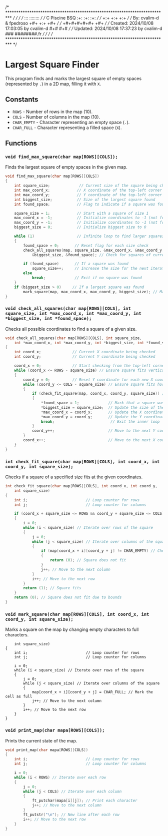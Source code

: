 /* ************************************************************************** */
/*                                                                            */
/*                                                        :::      ::::::::   */
/*   C Piscine BSQ                                      :+:      :+:    :+:   */
/*                                                    +:+ +:+         +:+     */
/*   By: cvalim-d & fpedroso                        +#+  +:+       +#+        */
/*                                                +#+#+#+#+#+   +#+           */
/*   Created: 2024/10/08 17:03:05 by cvalim-d          #+#    #+#             */
/*   Updated: 2024/10/08 17:37:23 by cvalim-d         ###   ########.fr       */
/*                                                                            */
/* ************************************************************************** */


# Largest Square Finder

This program finds and marks the largest square of empty spaces (represented by `.`) in a 2D map, filling it with `X`.

## Constants

- `ROWS` - Number of rows in the map (10).
- `COLS` - Number of columns in the map (10).
- `CHAR_EMPTY` - Character representing an empty space (`.`).
- `CHAR_FULL` - Character representing a filled space (`X`).

## Functions

### `void find_max_square(char map[ROWS][COLS]);`

Finds the largest square of empty spaces in the given map.

```c
void find_max_square(char map[ROWS][COLS])
{
    int square_size;             // Current size of the square being checked
    int max_coord_x;            // X coordinate of the top-left corner of the largest square found
    int max_coord_y;            // Y coordinate of the top-left corner of the largest square found
    int biggest_size;           // Size of the largest square found
    int found_space;            // Flag to indicate if a square was found

    square_size = 1;            // Start with a square of size 1
    max_coord_x = -1;           // Initialize coordinates to -1 (not found)
    max_coord_y = -1;           // Initialize coordinates to -1 (not found)
    biggest_size = 0;           // Initialize biggest size to 0

    while (1)                   // Infinite loop to find larger squares
    {
        found_space = 0;       // Reset flag for each size check
        check_all_squares(map, square_size, &max_coord_x, &max_coord_y,
            &biggest_size, &found_space); // Check for squares of current size

        if (found_space)       // If a square was found
            square_size++;     // Increase the size for the next iteration
        else
            break;             // Exit if no square was found
    }
    if (biggest_size > 0)     // If a largest square was found
        mark_square(map, max_coord_x, max_coord_y, biggest_size); // Mark it on the map
}
```

### `void check_all_squares(char map[ROWS][COLS], int square_size, int *max_coord_x, int *max_coord_y, int *biggest_size, int *found_space);`

Checks all possible coordinates to find a square of a given size.

```c
void check_all_squares(char map[ROWS][COLS], int square_size,
    int *max_coord_x, int *max_coord_y, int *biggest_size, int *found_space)
{
    int coord_x;              // Current X coordinate being checked
    int coord_y;              // Current Y coordinate being checked

    coord_x = 0;              // Start checking from the top-left corner
    while (coord_x <= ROWS - square_size) // Ensure square fits vertically
    {
        coord_y = 0;          // Reset Y coordinate for each new X coordinate
        while (coord_y <= COLS - square_size) // Ensure square fits horizontally
        {
            if (check_fit_square(map, coord_x, coord_y, square_size)) // Check if square fits
            {
                *found_space = 1;             // Mark that a square was found
                *biggest_size = square_size;  // Update the size of the biggest square found
                *max_coord_x = coord_x;       // Update the X coordinate
                *max_coord_y = coord_y;       // Update the Y coordinate
                break;                         // Exit the inner loop
            }
            coord_y++;                        // Move to the next Y coordinate
        }
        coord_x++;                            // Move to the next X coordinate
    }
}
```

### `int check_fit_square(char map[ROWS][COLS], int coord_x, int coord_y, int square_size);`

Checks if a square of a specified size fits at the given coordinates.

```c
int check_fit_square(char map[ROWS][COLS], int coord_x, int coord_y,
    int square_size)
{
    int i;                          // Loop counter for rows
    int j;                          // Loop counter for columns

    if (coord_x + square_size <= ROWS && coord_y + square_size <= COLS) // Check bounds
    {
        i = 0;
        while (i < square_size) // Iterate over rows of the square
        {
            j = 0;
            while (j < square_size) // Iterate over columns of the square
            {
                if (map[coord_x + i][coord_y + j] != CHAR_EMPTY) // Check if cell is empty
                {
                    return (0); // Square does not fit
                }
                j++; // Move to the next column
            }
            i++; // Move to the next row
        }
        return (1); // Square fits
    }
    return (0); // Square does not fit due to bounds
}
```

### `void mark_square(char map[ROWS][COLS], int coord_x, int coord_y, int square_size);`

Marks a square on the map by changing empty characters to full characters.

```void mark_square(char map[ROWS][COLS], int coord_x, int coord_y,
    int square_size)
{
    int i;                          // Loop counter for rows
    int j;                          // Loop counter for columns

    i = 0;
    while (i < square_size) // Iterate over rows of the square
    {
        j = 0;
        while (j < square_size) // Iterate over columns of the square
        {
            map[coord_x + i][coord_y + j] = CHAR_FULL; // Mark the cell as full
            j++; // Move to the next column
        }
        i++; // Move to the next row
    }
}
```

### `void print_map(char mapa[ROWS][COLS]);`

Prints the current state of the map.

```c
void print_map(char mapa[ROWS][COLS])
{
    int i;                          // Loop counter for rows
    int j;                          // Loop counter for columns

    i = 0;
    while (i < ROWS) // Iterate over each row
    {
        j = 0;
        while (j < COLS) // Iterate over each column
        {
            ft_putchar(mapa[i][j]); // Print each character
            j++; // Move to the next column
        }
        ft_putstr("\n"); // New line after each row
        i++; // Move to the next row
    }
}
```
